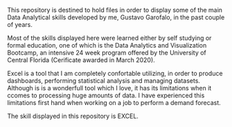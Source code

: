 This repository is destined to hold files in order to display some of the main Data Analytical skills developed by me, Gustavo Garofalo, in the past couple of years. 

Most of the skills displayed here were learned either by self studying or formal education, one of which is the Data Analytics and Visualization Bootcamp, an intensive 24 week program offered by the University of Central Florida (Cerificate awarded in March 2020).

Excel is a tool that I am completely confortable utilizing, in order to produce dashboards, performing statistical analysis and managing datasets. Although is is a wonderfull tool which I love, it has its limitations when it ccomes to processing huge amounts of data. I have experienced this limitations first hand when working on a job to perform a demand forecast.

The skill displayed in this repository is EXCEL.

